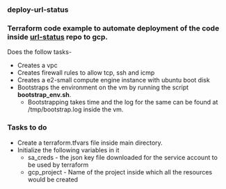 ### deploy-url-status


### Terraform code example to automate deployment of the code inside [url-status]([https://github.com/itsabisek/url-status) repo to gcp.
Does the follow tasks-

- Creates a vpc
- Creates firewall rules to allow tcp, ssh and icmp
- Creates a e2-small compute engine instance with ubuntu boot disk 
- Bootstraps the environment on the vm by running the script <b>bootstrap_env.sh</b>.
  - Bootstrapping takes time and the log for the same can be found at /tmp/bootstrap.log inside the vm.

### Tasks to do
- Create a terraform.tfvars file inside main directory.
- Initialize the following variables in it
  - sa_creds - the json key file downloaded for the service account to be used by terraform
  - gcp_project - Name of the project inside which all the resources would be created